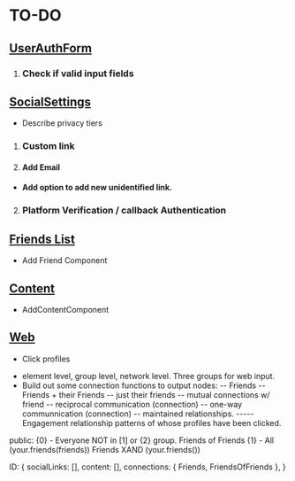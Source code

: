 # TO-DO

## <u><b>UserAuthForm </b></u>

1. ### Check if valid input fields

## <u><b> SocialSettings </b></u>

- Describe privacy tiers

1. ### Custom link
2. #### Add Email

- #### Add option to add new unidentified link.

2. ### Platform Verification / callback Authentication

## <u><b> Friends List </b></u>

- Add Friend Component

## <u><b> Content </b></u>

- AddContentComponent

## <u><b> Web </b></u>

- Click profiles

* element level, group level, network level. Three groups for web input.
* Build out some connection functions to output nodes:
  -- Friends
  -- Friends + their Friends
  -- just their friends
  -- mutual connections w/ friend
  -- reciprocal communication (connection)
  -- one-way communnication (connection)
  -- maintained relationships.
  ----- Engagement relationship patterns of whose profiles have been clicked.

public: {0} - Everyone NOT in [1] or {2} group.
Friends of Friends {1} - All (your.friends(friends)) Friends XAND (your.friends())

ID: {
socialLinks: [],
content: [],
connections: {
Friends,
FriendsOfFriends
},
}
